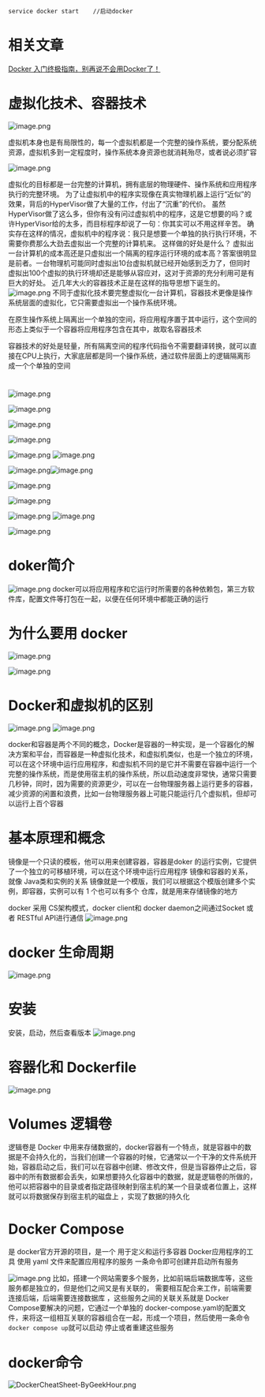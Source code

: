 
```bash
service docker start    //启动docker
```

# 相关文章
[Docker 入门终极指南，别再说不会用Docker了！](https://mp.weixin.qq.com/s/9LHd9FTdaiZqwUOuyIafpg)


# 虚拟化技术、容器技术
![image.png](https://cdn.nlark.com/yuque/0/2023/png/663445/1688737869114-8043231d-2b58-476e-8fef-5027058ddbd5.png#averageHue=%23e3e7e4&clientId=u621ddacf-f4cb-4&from=paste&height=634&id=u2e937b83&originHeight=743&originWidth=917&originalType=binary&ratio=2&rotation=0&showTitle=false&size=336487&status=done&style=none&taskId=u38c1fb1c-71ab-4be4-980f-8094978f234&title=&width=782.5)

虚拟机本身也是有局限性的，每一个虚拟机都是一个完整的操作系统，要分配系统资源，虚拟机多到一定程度时，操作系统本身资源也就消耗殆尽，或者说必须扩容

![image.png](https://cdn.nlark.com/yuque/0/2023/png/663445/1688738805339-8412f459-f27d-4b9d-8bcf-95c691b97b29.png#averageHue=%23f7eceb&clientId=u621ddacf-f4cb-4&from=paste&height=406&id=ue739a417&originHeight=811&originWidth=1476&originalType=binary&ratio=2&rotation=0&showTitle=false&size=416957&status=done&style=none&taskId=u9ad2dc27-ea4b-454c-a63f-6b33e757ea3&title=&width=738)


虚拟化的目标都是一台完整的计算机，拥有底层的物理硬件、操作系统和应用程序执行的完整环境。
为了让虚拟机中的程序实现像在真实物理机器上运行“近似”的效果，背后的HyperVisor做了大量的工作，付出了“沉重”的代价。
虽然HyperVisor做了这么多，但你有没有问过虚拟机中的程序，这是它想要的吗？或许HyperVisor给的太多，而目标程序却说了一句：你其实可以不用这样辛苦。
确实存在这样的情况，虚拟机中的程序说：我只是想要一个单独的执行执行环境，不需要你费那么大劲去虚拟出一个完整的计算机来。
这样做的好处是什么？
虚拟出一台计算机的成本高还是只虚拟出一个隔离的程序运行环境的成本高？答案很明显是前者。一台物理机可能同时虚拟出10台虚拟机就已经开始感到乏力了，但同时虚拟出100个虚拟的执行环境却还是能够从容应对，这对于资源的充分利用可是有巨大的好处。
近几年大火的容器技术正是在这样的指导思想下诞生的。
![image.png](https://cdn.nlark.com/yuque/0/2023/png/663445/1688739215333-4bf5868d-1a91-47cb-82e9-5b9750a41866.png#averageHue=%2340777e&clientId=u621ddacf-f4cb-4&from=paste&id=u6aacc943&originHeight=283&originWidth=730&originalType=url&ratio=2&rotation=0&showTitle=false&size=110954&status=done&style=none&taskId=ub5c65839-692b-4110-970e-b0532e8a013&title=)
不同于虚拟化技术要完整虚拟化一台计算机，容器技术更像是操作系统层面的虚拟化，它只需要虚拟出一个操作系统环境。

在原生操作系统上隔离出一个单独的空间，将应用程序置于其中运行，这个空间的形态上类似于一个容器将应用程序包含在其中，故取名容器技术

容器技术的好处是轻量，所有隔离空间的程序代码指令不需要翻译转换，就可以直接在CPU上执行，大家底层都是同一个操作系统，通过软件层面上的逻辑隔离形成一个个单独的空间

# 
![image.png](https://cdn.nlark.com/yuque/0/2023/png/663445/1688739764277-b4f5eeae-7ec3-4321-ac03-b71ad3f6f821.png#averageHue=%23f1f1f1&clientId=u621ddacf-f4cb-4&from=paste&height=152&id=uf5f4630c&originHeight=198&originWidth=983&originalType=binary&ratio=2&rotation=0&showTitle=false&size=105874&status=done&style=none&taskId=u1d329b04-2f86-4648-99fd-6e70241a801&title=&width=755.5)

![image.png](https://cdn.nlark.com/yuque/0/2023/png/663445/1688739981636-24650206-fd07-4fa6-b04c-aa99eaa5b6a9.png#averageHue=%23fcf9f9&clientId=u621ddacf-f4cb-4&from=paste&height=384&id=u1d8fd809&originHeight=767&originWidth=1251&originalType=binary&ratio=2&rotation=0&showTitle=false&size=261755&status=done&style=none&taskId=u948cf26b-8e0b-46d0-bfe9-6550e243cb6&title=&width=625.5)

![image.png](https://cdn.nlark.com/yuque/0/2023/png/663445/1688740610631-b03eda20-c6ef-43a6-8ae3-c858d8b4c53d.png#averageHue=%23fcfafa&clientId=u621ddacf-f4cb-4&from=paste&height=297&id=ue8338298&originHeight=593&originWidth=1724&originalType=binary&ratio=2&rotation=0&showTitle=false&size=321074&status=done&style=none&taskId=u90dbcff3-3b0d-453e-9cdd-28cc7fe4d1a&title=&width=862)


![image.png](https://cdn.nlark.com/yuque/0/2023/png/663445/1688740165235-a9091353-c062-4885-889d-84e90efa8436.png#averageHue=%23f1f2ef&clientId=u621ddacf-f4cb-4&from=paste&height=742&id=ue99a84cf&originHeight=708&originWidth=966&originalType=binary&ratio=2&rotation=0&showTitle=false&size=652266&status=done&style=none&taskId=u4f39aaa8-5b5b-4811-a83b-2c65972ab55&title=&width=1012)

![image.png](https://cdn.nlark.com/yuque/0/2023/png/663445/1688740226407-ae6e7306-ffaa-47c4-b969-3a152f1560b8.png#averageHue=%23dee1de&clientId=u621ddacf-f4cb-4&from=paste&height=385&id=u7b5918f3&originHeight=500&originWidth=950&originalType=binary&ratio=2&rotation=0&showTitle=false&size=549883&status=done&style=none&taskId=uf8d8b955-2ed4-4856-9411-893d8ad56f0&title=&width=731)
![image.png](https://cdn.nlark.com/yuque/0/2023/png/663445/1688740466979-aad9e665-4cd2-40a0-9d36-ae0c6113f8ba.png#averageHue=%23fefefc&clientId=u621ddacf-f4cb-4&from=paste&height=155&id=u8e7e693d&originHeight=309&originWidth=1189&originalType=binary&ratio=2&rotation=0&showTitle=false&size=199972&status=done&style=none&taskId=u4d7ef4a5-7281-45ba-ba67-7c84be3df9f&title=&width=594.5)

![image.png](https://cdn.nlark.com/yuque/0/2023/png/663445/1688740511311-ff6fdc03-4e2e-40d4-9d35-592ae55b13b1.png#averageHue=%23f3f3f3&clientId=u621ddacf-f4cb-4&from=paste&height=399&id=u5c7fa6cd&originHeight=797&originWidth=1245&originalType=binary&ratio=2&rotation=0&showTitle=false&size=318752&status=done&style=none&taskId=ud8e828e9-e4ff-4284-8435-d8c10212010&title=&width=622.5)![image.png](https://cdn.nlark.com/yuque/0/2023/png/663445/1688740649535-b9e89dbe-c29a-4f15-bd81-8efb726f1f08.png#averageHue=%23f1f1f1&clientId=u621ddacf-f4cb-4&from=paste&height=248&id=u48afba46&originHeight=496&originWidth=1221&originalType=binary&ratio=2&rotation=0&showTitle=false&size=216572&status=done&style=none&taskId=u97f5e4a2-6b5d-4541-8f99-f5e9dfeefa1&title=&width=610.5)

![image.png](https://cdn.nlark.com/yuque/0/2023/png/663445/1688741345677-5a1b4c63-a3ea-498e-a9f4-59c0238f4722.png#averageHue=%23f3f3f3&clientId=u621ddacf-f4cb-4&from=paste&height=136&id=ua1fc99ba&originHeight=271&originWidth=1009&originalType=binary&ratio=2&rotation=0&showTitle=false&size=97108&status=done&style=none&taskId=u32967e0c-2802-4474-ac5a-c2e2bb1a0e8&title=&width=504.5)

![image.png](https://cdn.nlark.com/yuque/0/2023/png/663445/1688740737828-5570d51c-171e-46cf-8e48-0c64adfcc213.png#averageHue=%23fafafa&clientId=u621ddacf-f4cb-4&from=paste&height=435&id=udee3ef3e&originHeight=657&originWidth=952&originalType=binary&ratio=2&rotation=0&showTitle=false&size=301559&status=done&style=none&taskId=u9673d375-f443-40f0-9f7b-3fd8197a8e3&title=&width=631)

![image.png](https://cdn.nlark.com/yuque/0/2023/png/663445/1688740987327-7a0983a7-0f57-4805-bae1-7e57f7d4b725.png#averageHue=%23f8f8f8&clientId=u621ddacf-f4cb-4&from=paste&height=652&id=u62bf68e4&originHeight=897&originWidth=888&originalType=binary&ratio=2&rotation=0&showTitle=false&size=313228&status=done&style=none&taskId=u4b5e9486-f2f4-4c92-b44e-8cf80ff387a&title=&width=645)
![image.png](https://cdn.nlark.com/yuque/0/2023/png/663445/1688741378404-bff68bf1-bdf1-4033-baa9-aaab4ba1553b.png#averageHue=%23f5f5f5&clientId=u621ddacf-f4cb-4&from=paste&height=340&id=u8680bf1c&originHeight=425&originWidth=760&originalType=binary&ratio=2&rotation=0&showTitle=false&size=113822&status=done&style=none&taskId=u8519cfd0-0d56-4a52-816d-a66f82f7ba0&title=&width=608)

![image.png](https://cdn.nlark.com/yuque/0/2023/png/663445/1688741404366-0f6ba306-480d-4587-abf8-50e9976aa6bb.png#averageHue=%23f8f8f8&clientId=u621ddacf-f4cb-4&from=paste&height=348&id=uc391a573&originHeight=612&originWidth=1112&originalType=binary&ratio=2&rotation=0&showTitle=false&size=147584&status=done&style=none&taskId=u8e65b635-d940-4d3d-851f-3035eeb24d2&title=&width=632)




# doker简介
![image.png](https://cdn.nlark.com/yuque/0/2023/png/663445/1688746360076-29c3bd07-be07-4063-8dce-aef5759dcd8b.png#averageHue=%23277d9c&clientId=u621ddacf-f4cb-4&from=paste&height=655&id=u35a070f5&originHeight=577&originWidth=651&originalType=binary&ratio=2&rotation=0&showTitle=false&size=120572&status=done&style=none&taskId=uee216e83-9720-40a9-a7a6-03d3a875d69&title=&width=739.5)
docker可以将应用程序和它运行时所需要的各种依赖包，第三方软件库，配置文件等打包在一起，以便在任何环境中都能正确的运行

# 为什么要用 docker
![image.png](https://cdn.nlark.com/yuque/0/2023/png/663445/1688746608403-a7247935-eaf6-4452-8bac-1f55ee757644.png#averageHue=%23126fbd&clientId=u621ddacf-f4cb-4&from=paste&height=317&id=u85eb9593&originHeight=633&originWidth=1805&originalType=binary&ratio=2&rotation=0&showTitle=false&size=471256&status=done&style=none&taskId=u8e4540bb-4b8e-4bfc-bc5f-6e2573204f5&title=&width=902.5)

![image.png](https://cdn.nlark.com/yuque/0/2023/png/663445/1688746669221-4eba4b62-b966-4fea-9251-6d7d37392694.png#averageHue=%231076bc&clientId=u621ddacf-f4cb-4&from=paste&height=304&id=u533779c4&originHeight=607&originWidth=1763&originalType=binary&ratio=2&rotation=0&showTitle=false&size=218258&status=done&style=none&taskId=uec61a0fa-02a0-4a7d-90b3-15f21be9bc4&title=&width=881.5)

# Docker和虚拟机的区别
![image.png](https://cdn.nlark.com/yuque/0/2023/png/663445/1688746804466-055f3cc0-7865-499a-8cf2-3fb5181042d3.png#averageHue=%231977be&clientId=u621ddacf-f4cb-4&from=paste&height=371&id=u4da36bc6&originHeight=741&originWidth=1724&originalType=binary&ratio=2&rotation=0&showTitle=false&size=289700&status=done&style=none&taskId=u2b870a32-9b0f-4e60-b9a6-bab592f28d7&title=&width=862)
![image.png](https://cdn.nlark.com/yuque/0/2023/png/663445/1688747224432-ae1bdd07-4282-4fbe-94a7-847cbfbab8ae.png#averageHue=%231473bd&clientId=u621ddacf-f4cb-4&from=paste&height=279&id=uff174cab&originHeight=558&originWidth=1733&originalType=binary&ratio=2&rotation=0&showTitle=false&size=364501&status=done&style=none&taskId=u9a222de5-53f7-4fec-9e3c-75f77f2b217&title=&width=866.5)

docker和容器是两个不同的概念，Docker是容器的一种实现，是一个容器化的解决方案和平台，而容器是一种虚拟化技术，和虚拟机类似，也是一个独立的环境，可以在这个环境中运行应用程序，和虚拟机不同的是它并不需要在容器中运行一个完整的操作系统，而是使用宿主机的操作系统，所以启动速度非常快，通常只需要几秒钟，同时，因为需要的资源更少，可以在一台物理服务器上运行更多的容器，减少资源的闲置和浪费，比如一台物理服务器上可能只能运行几个虚拟机，但却可以运行上百个容器


# 基本原理和概念
镜像是一个只读的模板，他可以用来创建容器，容器是doker 的运行实例，它提供了一个独立的可移植环境，可以在这个环境中运行应用程序
镜像和容器的关系，就像 Java类和实例的关系
镜像就是一个模版，我们可以根据这个模版创建多个实例，即容器，实例可以有 1 个也可以有多个
仓库，就是用来存储镜像的地方

docker 采用 CS架构模式，docker client和 docker daemon之间通过Socket 或者 RESTful API进行通信
![image.png](https://cdn.nlark.com/yuque/0/2023/png/663445/1688748373461-0eeb05ce-6419-4ca7-99a8-b49e8058c829.png#averageHue=%239bfdca&clientId=u15850ca0-de8c-4&from=paste&height=376&id=uee173b25&originHeight=751&originWidth=1693&originalType=binary&ratio=2&rotation=0&showTitle=false&size=235022&status=done&style=none&taskId=u1658dc04-3bd9-4459-804b-e21c44844d6&title=&width=846.5)

# docker 生命周期
![image.png](https://cdn.nlark.com/yuque/0/2023/png/663445/1688752223139-1cf56bba-fd5b-4747-946a-7fe80d060f54.png#averageHue=%23e5dfdf&clientId=u15850ca0-de8c-4&from=paste&height=409&id=ud244fc60&originHeight=818&originWidth=1306&originalType=binary&ratio=2&rotation=0&showTitle=false&size=761541&status=done&style=none&taskId=u74afe46b-56a5-40dc-a894-5f1e3e8c719&title=&width=653)

# 安装
安装，启动，然后查看版本
![image.png](https://cdn.nlark.com/yuque/0/2023/png/663445/1688748543030-3198df56-7cad-46ce-bbfb-d7def521250d.png#averageHue=%230b1d24&clientId=u15850ca0-de8c-4&from=paste&height=724&id=uc20e867e&originHeight=553&originWidth=535&originalType=binary&ratio=2&rotation=0&showTitle=false&size=77577&status=done&style=none&taskId=u2875ec73-8384-4363-8512-02f7e60e0de&title=&width=700.5)

# 容器化和 Dockerfile
![image.png](https://cdn.nlark.com/yuque/0/2023/png/663445/1688748971548-141f513c-c608-4a0a-a6db-df9d8a390675.png#averageHue=%233780bf&clientId=u15850ca0-de8c-4&from=paste&height=390&id=u91260ed5&originHeight=779&originWidth=1618&originalType=binary&ratio=2&rotation=0&showTitle=false&size=252307&status=done&style=none&taskId=ue1d44238-f4e0-460d-8bca-21654796ecb&title=&width=809)

# Volumes 逻辑卷
逻辑卷是 Docker 中用来存储数据的，docker容器有一个特点，就是容器中的数据是不会持久化的，当我们创建一个容器的时候，它通常以一个干净的文件系统开始，容器启动之后，我们可以在容器中创建、修改文件，但是当容器停止之后，容器中的所有数据都会丢失，如果想要持久化容器中的数据，就是逻辑卷的所做的，他可以把容器中的目录或者指定路径映射到宿主机的某一个目录或者位置上，这样就可以将数据保存到宿主机的磁盘上 ，实现了数据的持久化


# Docker Compose
是 docker官方开源的项目，是一个
用于定义和运行多容器 Docker应用程序的工具
使用 yaml 文件来配置应用程序的服务
一条命令即可创建并启动所有服务

![image.png](https://cdn.nlark.com/yuque/0/2023/png/663445/1688750599221-2db1289c-86d7-4de4-b235-00248455cbe4.png#averageHue=%2336679b&clientId=u15850ca0-de8c-4&from=paste&height=418&id=u924a5474&originHeight=836&originWidth=1711&originalType=binary&ratio=2&rotation=0&showTitle=false&size=312847&status=done&style=none&taskId=uc75d628e-81d1-442b-95a0-75ad8c70e01&title=&width=855.5)
比如，搭建一个网站需要多个服务，比如前端后端数据库等，这些服务都是独立的，但是他们之间又是有关联的， 需要相互配合来工作，前端需要连接后端，后端需要连接数据库 ，这些服务之间的关联关系就是 Docker Compose要解决的问题，它通过一个单独的 docker-compose.yaml的配置文件，来将这一组相互关联的容器组合在一起，形成一个项目，然后使用一条命令`docker compose up`就可以启动 停止或者重建这些服务

# docker命令
![DockerCheatSheet-ByGeekHour.png](https://cdn.nlark.com/yuque/0/2023/png/663445/1688758721004-92cbf7c4-68ba-4027-b3d0-aa99dc3b1841.png#averageHue=%23d6dace&clientId=u15850ca0-de8c-4&from=ui&id=u9e30037d&originHeight=6220&originWidth=6590&originalType=binary&ratio=2&rotation=0&showTitle=false&size=4006862&status=done&style=none&taskId=ub9a10f8a-91ec-4df6-851c-647e97c70fd&title=)
